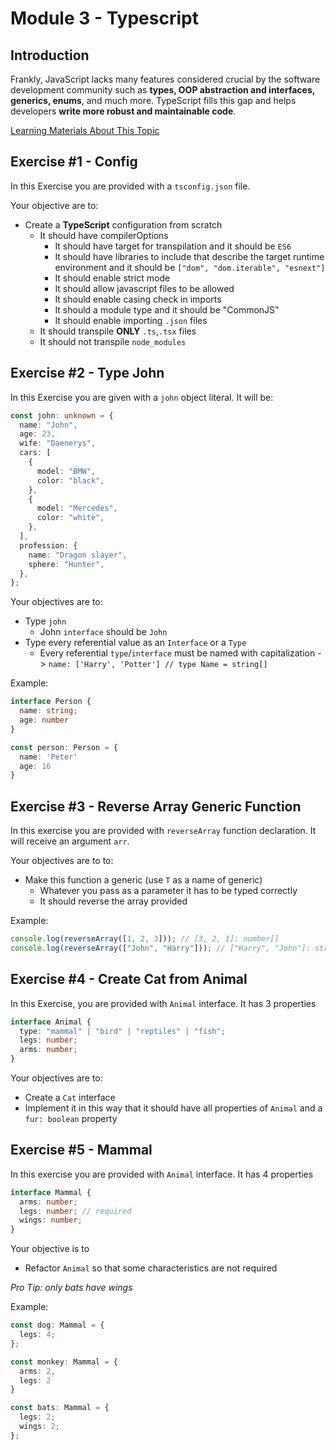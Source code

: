 # Module 3 - Typescript

## Introduction

Frankly, JavaScript lacks many features considered crucial by the software development community such as **types, OOP abstraction and interfaces, generics, enums**, and much more. TypeScript fills this gap and helps developers **write more robust and maintainable code**.

[Learning Materials About This Topic](https://www.notion.so/mkit/TypeScript-1d2dc7ec37fa4372821ae77b221cdd31)

## Exercise #1 - Config

In this Exercise you are provided with a `tsconfig.json` file.

Your objective are to:

- Create a **TypeScript** configuration from scratch
  - It should have compilerOptions
    - It should have target for transpilation and it should be `ES6`
    - It should have libraries to include that describe the target runtime environment and it should be `["dom", "dom.iterable", "esnext"]`
    - It should enable strict mode
    - It should allow javascript files to be allowed
    - It should enable casing check in imports
    - It should a module type and it should be "CommonJS"
    - It should enable importing `.json` files
  - It should transpile **ONLY** `.ts`,`.tsx` files
  - It should not transpile `node_modules`

## Exercise #2 - Type John

In this Exercise you are given with a `john` object literal. It will be:

```typescript
const john: unknown = {
  name: "John",
  age: 23,
  wife: "Daenerys",
  cars: [
    {
      model: "BMW",
      color: "black",
    },
    {
      model: "Mercedes",
      color: "white",
    },
  ],
  profession: {
    name: "Dragon slayer",
    sphere: "Hunter",
  },
};
```

Your objectives are to:

- Type `john`
  - John `interface` should be `John`
- Type every referential value as an `Interface` or a `Type`
  - Every referential `type`/`interface` must be named with capitalization -> `name: ['Harry', 'Potter'] // type Name = string[] `

Example:

```typescript
interface Person {
  name: string;
  age: number
}

const person: Person = {
  name: 'Peter'
  age: 16
}
```

## Exercise #3 - Reverse Array Generic Function

In this exercise you are provided with `reverseArray` function declaration. It will receive an argument `arr`.

Your objectives are to to:

- Make this function a generic (use `T` as a name of generic)
  - Whatever you pass as a parameter it has to be typed correctly
  - It should reverse the array provided

Example:

```typescript
console.log(reverseArray([1, 2, 3])); // [3, 2, 1]: number[]
console.log(reverseArray(["John", "Harry"])); // ["Harry", "John"]: string[]
```

## Exercise #4 - Create Cat from Animal

In this Exercise, you are provided with `Animal` interface. It has 3 properties

```typescript
interface Animal {
  type: "mammal" | "bird" | "reptiles" | "fish";
  legs: number;
  arms: number;
}
```

Your objectives are to:

- Create a `Cat` interface
- Implement it in this way that it should have all properties of `Animal` and a `fur: boolean` property

## Exercise #5 - Mammal

In this exercise you are provided with `Animal` interface. It has 4 properties

```typescript
interface Mammal {
  arms: number;
  legs: number; // required
  wings: number;
}
```

Your objective is to

- Refactor `Animal` so that some characteristics are not required

_Pro Tip: only bats have wings_

Example:

```typescript
const dog: Mammal = {
  legs: 4;
};

const monkey: Mammal = {
  arms: 2,
  legs: 2
}

const bats: Mammal = {
  legs: 2;
  wings: 2;
};
```
